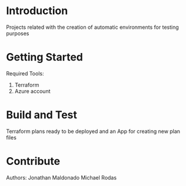 # Introduction 
Projects related with the creation of automatic environments for testing purposes

# Getting Started
Required Tools:
1.	Terraform
2.	Azure account


# Build and Test
Terraform plans ready to be deployed and an App for creating new plan files

# Contribute
Authors:
Jonathan Maldonado
Michael Rodas